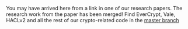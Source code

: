 You may have arrived here from a link in one of our research papers. The
research work from the paper has been merged! Find EverCrypt, Vale, HACLv2 and
all the rest of our crypto-related code in the [master
branch](https://github.com/project-everest/hacl-star/tree/master/)
